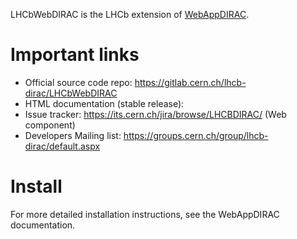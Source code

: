 LHCbWebDIRAC is the LHCb extension of [WebAppDIRAC](https://github.com/DIRACGrid/WebAppDIRAC).

Important links
===============

- Official source code repo: https://gitlab.cern.ch/lhcb-dirac/LHCbWebDIRAC
- HTML documentation (stable release): 
- Issue tracker: https://its.cern.ch/jira/browse/LHCBDIRAC/ (Web component)
- Developers Mailing list: https://groups.cern.ch/group/lhcb-dirac/default.aspx

Install
=======

For more detailed installation instructions, see the WebAppDIRAC documentation.


